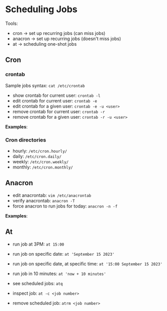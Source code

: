 # Scheduling Jobs

Tools:

- cron -> set up recurring jobs (can miss jobs)
- anacron -> set up recurring jobs (doesn't miss jobs)
- at -> scheduling one-shot jobs

## Cron

### crontab

Sample jobs syntax: `cat /etc/crontab`

- show crontab for current user: `crontab -l`
- edit crontab for current user: `crontab -e`
- edit crontab for a given user: `crontab -e -u <user>`
- remove crontab for current user: `crontab -r`
- remove crontab for a given user: `crontab -r -u <user>`

**Examples**:

### Cron directories

- hourly: `/etc/cron.hourly/`
- daily: `/etc/cron.daily/`
- weekly: `/etc/cron.weekly/`
- monthly: `/etc/cron.monthly/`

## Anacron

- edit anacrontab: `vim /etc/anacrontab`
- verify anacrontab: `anacron -T`
- force anacron to run jobs for today: `anacron -n -f`

**Examples**:

## At

- run job at 3PM: `at 15:00`
- run job on specific date: `at 'September 15 2023'`
- run job on specific date, at specific time: `at '15:00 September 15 2023'`
- run job in 10 minutes: `at 'now + 10 minutes'`

- see scheduled jobs: `atq`

- inspect job: `at -c <job number>`
- remove scheduled job: `atrm <job number>`
